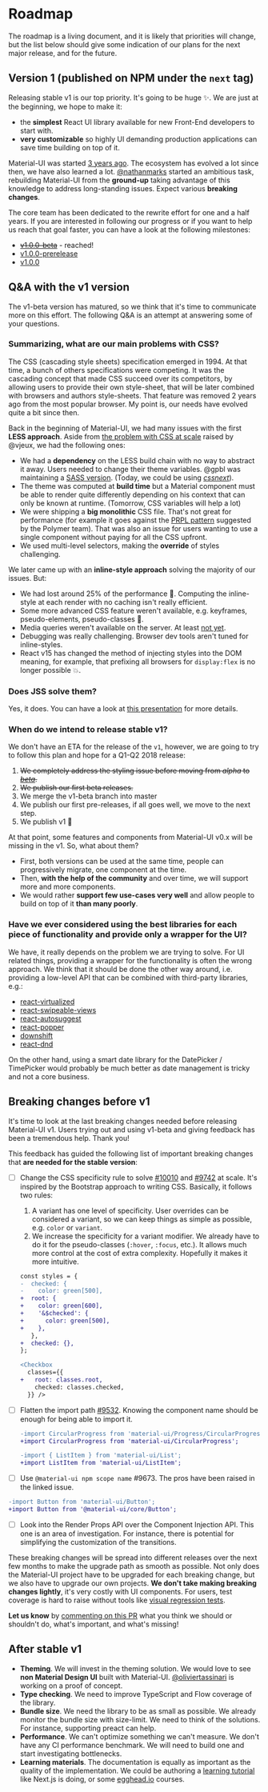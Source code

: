 # Roadmap

The roadmap is a living document, and it is likely that priorities will change, but the list below should give some indication of our plans for the next major release, and for the future.

## Version 1 (published on NPM under the `next` tag)

Releasing stable v1 is our top priority. It's going to be huge ✨.
We are just at the beginning, we hope to make it:
- the **simplest** React UI library available for new Front-End developers to start with.
- **very customizable** so highly UI demanding production applications can save time building on top of it.

Material-UI was started [3 years ago](https://github.com/mui-org/material-ui/commit/28b768913b75752ecf9b6bb32766e27c241dbc46).
The ecosystem has evolved a lot since then, we have also learned a lot.
[@nathanmarks](https://github.com/nathanmarks/) started an ambitious task, rebuilding Material-UI from the **ground-up**
taking advantage of this knowledge to address long-standing issues.
Expect various **breaking changes**.

The core team has been dedicated to the rewrite effort for one and a half years.
If you are interested in following our progress or if you want to help us reach that goal faster, you can have a look at the following milestones:
- ~~[v1.0.0-beta](https://github.com/mui-org/material-ui/milestone/22?closed=1)~~ - reached!
- [v1.0.0-prerelease](https://github.com/mui-org/material-ui/milestone/14)
- [v1.0.0](https://github.com/mui-org/material-ui/milestone/23)

## Q&A with the v1 version

The v1-beta version has matured, so we think that it's time to communicate more on this effort. The following Q&A is an attempt at answering some of your questions.

### Summarizing, what are our main problems with CSS?

The CSS (cascading style sheets) specification emerged in 1994.
At that time, a bunch of others specifications were competing.
It was the cascading concept that made CSS succeed over its competitors, by allowing users to provide their own style-sheet, that will be later combined with browsers and authors style-sheets.
That feature was removed 2 years ago from the most popular browser.
My point is, our needs have evolved quite a bit since then.

Back in the beginning of Material-UI, we had many issues with the first **LESS approach**.
Aside from [the problem with CSS at scale](https://speakerdeck.com/vjeux/react-css-in-js) raised by @vjeux, we had the following ones:
- We had a **dependency** on the LESS build chain with no way to abstract it away.
Users needed to change their theme variables. @gpbl was maintaining a [SASS version]( https://github.com/gpbl/material-ui-sass). (Today, we could be using *[cssnext](http://cssnext.io/)*).
- The theme was computed at **build time** but a Material component must be able to render quite differently depending on his context that can only be known at runtime.
(Tomorrow, CSS variables will help a lot)
- We were shipping a **big monolithic** CSS file.
That's not great for performance (for example it goes against the [PRPL pattern](https://www.polymer-project.org/1.0/toolbox/server) suggested by the Polymer team).
That was also an issue for users wanting to use a single component without paying for all the CSS upfront.
- We used multi-level selectors, making the **override** of styles challenging.

We later came up with an **inline-style approach** solving the majority of our issues.
But:
- We had lost around 25% of the performance 🐢.
Computing the inline-style at each render with no caching isn't really efficient.
- Some more advanced CSS feature weren't available, e.g. keyframes, pseudo-elements, pseudo-classes 💅.
- Media queries weren't available on the server. At least [not yet](http://caniuse.com/#feat=client-hints-dpr-width-viewport).
- Debugging was really challenging. Browser dev tools aren't tuned for inline-styles.
- React v15 has changed the method of injecting styles into the DOM meaning, for example, that prefixing all browsers for `display:flex` is no longer possible 💥.

### Does JSS solve them?

Yes, it does. You can have a look at [this presentation](https://github.com/oliviertassinari/a-journey-toward-better-style) for more details.

### When do we intend to release stable v1?

We don't have an ETA for the release of the `v1`, however, we are going to try to follow this plan and hope for a Q1-Q2 2018 release:

1. ~~We completely address the styling issue before moving from *alpha* to [*beta*](https://github.com/mui-org/material-ui/milestone/22).~~
2. ~~We publish our first beta releases.~~
3. We merge the v1-beta branch into master
5. We publish our first pre-releases, if all goes well, we move to the next step.
6. We publish v1 🎉

At that point, some features and components from Material-UI v0.x will be missing in the v1.
So, what about them?
- First, both versions can be used at the same time, people can progressively migrate, one component at the time.
- Then, **with the help of the community** and over time, we will support more and more components.
- We would rather **support few use-cases very well** and allow people to build on top of it **than many poorly**.

### Have we ever considered using the best libraries for each piece of functionality and provide only a wrapper for the UI?

We have, it really depends on the problem we are trying to solve.
For UI related things, providing a wrapper for the functionality is often the wrong approach.
We think that it should be done the other way around, i.e. providing a low-level API that can be combined with third-party libraries, e.g.:
 - [react-virtualized](https://github.com/bvaughn/react-virtualized)
 - [react-swipeable-views](https://github.com/oliviertassinari/react-swipeable-views)
 - [react-autosuggest](https://github.com/moroshko/react-autosuggest)
 - [react-popper](https://github.com/souporserious/react-popper)
 - [downshift](https://github.com/paypal/downshift)
 - [react-dnd](https://github.com/gaearon/react-dnd)

On the other hand, using a smart date library for the DatePicker / TimePicker would probably be much better as date management is tricky and not a core business.

## Breaking changes before v1

It's time to look at the last breaking changes needed before releasing Material-UI v1.
Users trying out and using v1-beta and giving feedback has been a tremendous help. Thank you!

This feedback has guided the following list of important breaking changes
that **are needed for the stable version**:

- [ ] Change the CSS specificity rule to solve [#10010](https://github.com/mui-org/material-ui/issues/10010) and [#9742](https://github.com/mui-org/material-ui/issues/9742) at scale.
  It's inspired by the Bootstrap approach to writing CSS. Basically, it follows two rules:
  1. A variant has one level of specificity. User overrides can be considered a variant, so we can keep things as simple as possible, e.g. `color` or `variant`.
  2. We increase the specificity for a variant modifier. We already have to do it for the pseudo-classes (`:hover`, `:focus`, etc.). It allows much more control at the cost of extra complexity. Hopefully it makes it more intuitive.

  ```diff
  const styles = {
  -  checked: {
  -    color: green[500],
  +  root: {
  +    color: green[600],
  +    '&$checked': {
  +      color: green[500],
  +    },
     },
  +  checked: {},
  };

  <Checkbox
    classes={{
  +   root: classes.root,
      checked: classes.checked,
    }} />
  ```

- [ ] Flatten the import path [#9532](https://github.com/mui-org/material-ui/issues/9532).
  Knowing the component name should be enough for being able to import it.

  ```diff
  -import CircularProgress from 'material-ui/Progress/CircularProgress';
  +import CircularProgress from 'material-ui/CircularProgress';
  ```

  ```diff
  -import { ListItem } from 'material-ui/List';
  +import ListItem from 'material-ui/ListItem';
  ```

- [ ] Use `@material-ui npm scope name` #9673. The pros have been raised in the linked issue.

```diff
-import Button from 'material-ui/Button';
+import Button from '@material-ui/core/Button';
```

- [ ] Look into the Render Props API over the Component Injection API. This one is an area of investigation. For instance, there is potential for simplifying the customization of the transitions.

These breaking changes will be spread into different releases over the next few months to make the upgrade path as smooth as possible.
Not only does the Material-UI project have to be upgraded for each breaking change,
but we also have to upgrade our own projects.
**We don't take making breaking changes lightly**, it's very costly with UI components.
For users, test coverage is hard to raise without tools like [visual regression tests](https://www.argos-ci.com/mui-org/material-ui).

**Let us know** by [commenting on this PR](https://github.com/mui-org/material-ui/pull/10348) what you think we should or shouldn't do, what's important, and what's missing!

## After stable v1

- **Theming**. We will invest in the theming solution. We would love to see **non Material Design UI** built with Material-UI. [@oliviertassinari](https://github.com/oliviertassinari/) is working on a proof of concept.
- **Type checking**. We need to improve TypeScript and Flow coverage of the library.
- **Bundle size**. We need the library to be as small as possible. We already monitor the bundle size with size-limit. We need to think of the solutions. For instance, supporting preact can help.
- **Performance**. We can't optimize something we can't measure. We don't have any CI performance benchmark. We will need to build one and start investigating bottlenecks.
- **Learning materials**. The documentation is equally as important as the quality of the implementation. We could be authoring a [learning tutorial](https://learnnextjs.com/) like Next.js is doing, or some [egghead.io](https://egghead.io/) courses.
